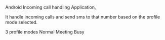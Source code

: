 Android Incoming call handling Application,

It handle incoming calls and send sms to that number based on the profile mode selected.

3 profile modes
  Normal
  Meeting
  Busy
